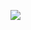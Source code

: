 ![](https://64.media.tumblr.com/f7e19876f59771f104677fed5fdf8315/fab9639d59e4eab6-8c/s1280x1920/f0a4b02df3989e6feb54a8abbdafd0610ad581ca.pnj)
